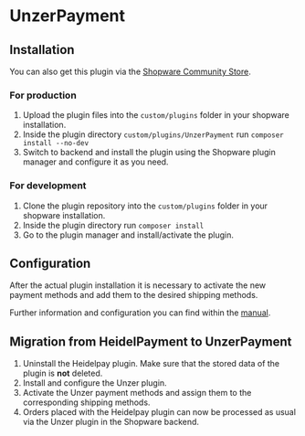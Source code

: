 # UnzerPayment

## Installation
You can also get this plugin via the [Shopware Community Store](https://store.shopware.com/unzer98554250111f/unzer-payment-fuer-shopware-5.html).

### For production
1. Upload the plugin files into the `custom/plugins` folder in your shopware installation.
2. Inside the plugin directory `custom/plugins/UnzerPayment` run `composer install --no-dev`
3. Switch to backend and install the plugin using the Shopware plugin manager and configure it as you need.

### For development
1. Clone the plugin repository into the `custom/plugins` folder in your shopware installation.
2. Inside the plugin directory run `composer install`
3. Go to the plugin manager and install/activate the plugin.

## Configuration
After the actual plugin installation it is necessary to activate the new payment methods and add them to the desired shipping methods.

Further information and configuration you can find within the [manual](https://docs.unzer.com/plugins/shopware-5/).

## Migration from HeidelPayment to UnzerPayment
1. Uninstall the Heidelpay plugin. Make sure that the stored data of the plugin is **not** deleted.
1. Install and configure the Unzer plugin.
1. Activate the Unzer payment methods and assign them to the corresponding shipping methods.
1. Orders placed with the Heidelpay plugin can now be processed as usual via the Unzer plugin in the Shopware backend.
